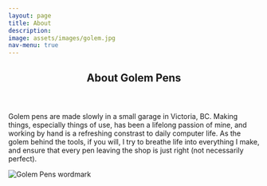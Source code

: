 ```yaml
---
layout: page
title: About
description: 
image: assets/images/golem.jpg
nav-menu: true
---
```


<!-- Main -->
<div id="main" class="alt">

<!-- One -->
<section id="one">
	<div class="inner">
		<header class="major">
			<h1>About Golem Pens</h1>
		</header>

<div class="row">
	<div class="6u 12u$(medium)">
		<p>Golem pens are made slowly in a small garage in Victoria, BC. Making things, especially things of use, has been a lifelong passion of mine, and working by hand is a refreshing constrast to daily computer life. As the golem behind the tools, if you will, I try to breathe life into everything I make, and ensure that every pen leaving the shop is just right (not necessarily perfect).</p>
	</div>
	<div class="6u 12u$(medium)"><span class="image fit"><img src="{% link assets/images/golem-wordmark-all-colour-transparent.png %}" alt="Golem Pens wordmark" /></span>
	</div>
</div>


</div>